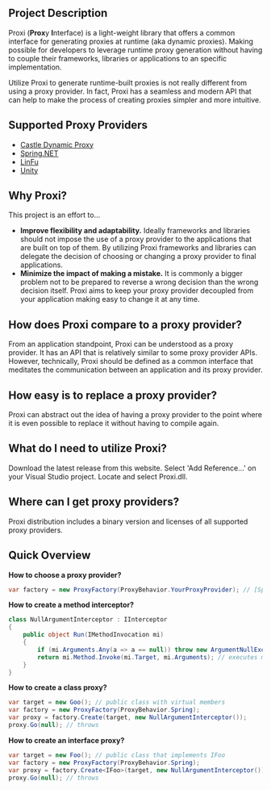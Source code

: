 ## Project Description

Proxi (**Prox**y **I**nterface) is a light-weight library that offers a common interface for generating proxies at runtime (aka dynamic proxies). Making possible for developers to leverage runtime proxy generation without having to couple their frameworks, libraries or applications to an specific implementation.

Utilize Proxi to generate runtime-built proxies is not really different from using a proxy provider. In fact, Proxi has a seamless and modern API that can help to make the process of creating proxies simpler and more intuitive.

## Supported Proxy Providers

* [Castle Dynamic Proxy](http://www.castleproject.org/dynamicproxy/)
* [Spring.NET](http://www.springframework.net/)
* [LinFu](http://code.google.com/p/linfu/)
* [Unity](http://unity.codeplex.com/)

## Why Proxi?

This project is an effort to...
* **Improve flexibility and adaptability.** Ideally frameworks and libraries should not impose the use of a proxy provider to the applications that are built on top of them. By utilizing Proxi frameworks and libraries can delegate the decision of choosing or changing a proxy provider to final applications.
* **Minimize the impact of making a mistake.** It is commonly a bigger problem not to be prepared to reverse a wrong decision than the wrong decision itself. Proxi aims to keep your proxy provider decoupled from your application making easy to change it at any time.

## How does Proxi compare to a proxy provider?

From an application standpoint, Proxi can be understood as a proxy provider. It has an API that is relatively similar to some proxy provider APIs. However, technically, Proxi should be defined as a common interface that meditates the communication between an application and its proxy provider.

## How easy is to replace a proxy provider?

Proxi can abstract out the idea of having a proxy provider to the point where it is even possible to replace it without having to compile again.

## What do I need to utilize Proxi?

Download the latest release from this website.
Select 'Add Reference...' on your Visual Studio project.
Locate and select Proxi.dll.

## Where can I get proxy providers?

Proxi distribution includes a binary version and licenses of all supported proxy providers. 

## Quick Overview

**How to choose a proxy provider?**

```c#
var factory = new ProxyFactory(ProxyBehavior.YourProxyProvider); // [Spring](Castle_LinFu)
```

**How to create a method interceptor?**

```c#
class NullArgumentInterceptor : IInterceptor
{
	public object Run(IMethodInvocation mi)
	{
		if (mi.Arguments.Any(a => a == null)) throw new ArgumentNullException(); // throws if any argument is null
		return mi.Method.Invoke(mi.Target, mi.Arguments); // executes method on target
	}
}
```

**How to create a class proxy?**

```c#
var target = new Goo(); // public class with virtual members
var factory = new ProxyFactory(ProxyBehavior.Spring);
var proxy = factory.Create(target, new NullArgumentInterceptor());
proxy.Go(null); // throws
```

**How to create an interface proxy?**

```c#
var target = new Foo(); // public class that implements IFoo 
var factory = new ProxyFactory(ProxyBehavior.Spring);
var proxy = factory.Create<IFoo>(target, new NullArgumentInterceptor());
proxy.Go(null); // throws
```
